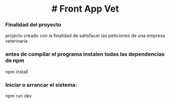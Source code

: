 <h1 align="center" > # Front App Vet </h1>

<h3 color="blue">Finalidad del proyecto</h3>
projecto creado con la finalidad de satisfacer las peticiones de una empresa veterinaria

<h3 color="blue" >antes de compilar el programa instalen todas las dependencias de npm</h3>
npm install

<h3 color="blue" >Iniciar o arrancar el sistema: </h3>
npm run dev
